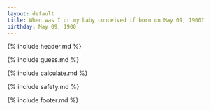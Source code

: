 ```yaml
---
layout: default
title: When was I or my baby conceived if born on May 09, 1900?
birthday: May 09, 1900
---
```


{% include header.md %}

{% include guess.md %}

{% include calculate.md %}

{% include safety.md %}

{% include footer.md %}



